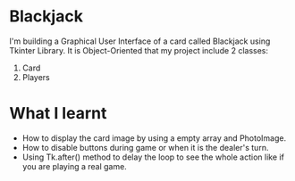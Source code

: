 # Blackjack

I'm building a Graphical User Interface of a card called Blackjack using Tkinter Library. It is Object-Oriented that my project include 2 classes:
1. Card
2. Players

# What I learnt

* How to display the card image by using a empty array and PhotoImage.
* How to disable buttons during game or when it is the dealer's turn.
* Using Tk.after() method to delay the loop to see the whole action like if you are playing a real game.


